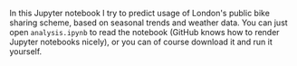 In this Jupyter notebook I try to predict usage of London's public bike sharing scheme, based on seasonal trends and weather data. You can just open `analysis.ipynb` to read the notebook (GitHub knows how to render Jupyter notebooks nicely), or you can of course download it and run it yourself.
